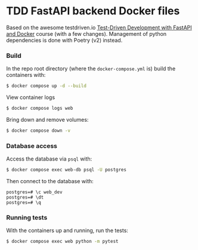 # TDD FastAPI backend Docker files

Based on the awesome testdriven.io [Test-Driven Development with FastAPI and Docker](https://testdriven.io/courses/tdd-fastapi/)
 course (with a few changes). Management of python dependencies is done with Poetry (v2) instead.

### Build

In the repo root directory (where the `docker-compose.yml` is) build the containers with:

```bash
$ docker compose up -d --build
```

View container logs

```bash
$ docker compose logs web
```

Bring down and remove volumes:

```bash
$ docker compose down -v
```

### Database access

Access the database via `psql` with:

```bash
$ docker compose exec web-db psql -U postgres
```

Then connect to the database with:

```postgresql
postgres=# \c web_dev
postgres=# \dt
postgres=# \q
```

### Running tests

With the containers up and running, run the tests:

```bash
$ docker compose exec web python -m pytest
```

